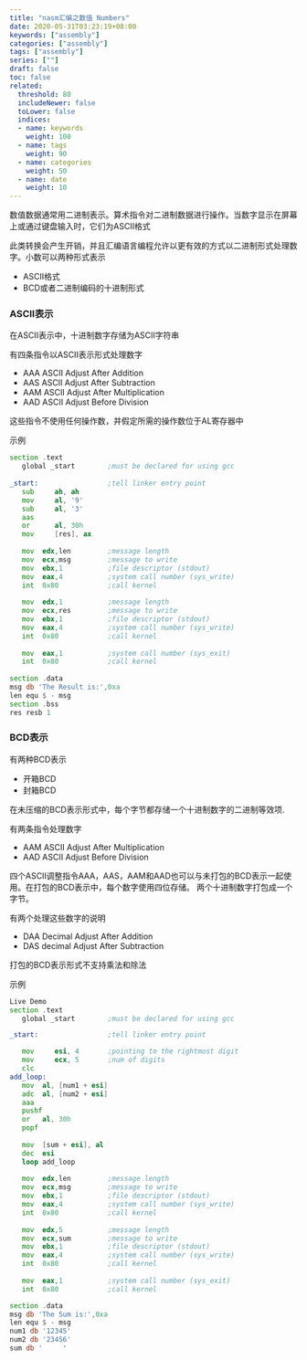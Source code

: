 ```yaml
---
title: "nasm汇编之数值 Numbers"
date: 2020-05-31T03:23:19+08:00
keywords: ["assembly"]
categories: ["assembly"]
tags: ["assembly"]
series: [""]
draft: false
toc: false
related:
  threshold: 80
  includeNewer: false
  toLower: false
  indices:
  - name: keywords
    weight: 100
  - name: tags
    weight: 90
  - name: categories
    weight: 50
  - name: date
    weight: 10
---
```


数值数据通常用二进制表示。算术指令对二进制数据进行操作。当数字显示在屏幕上或通过键盘输入时，它们为ASCII格式

此类转换会产生开销，并且汇编语言编程允许以更有效的方式以二进制形式处理数字。小数可以两种形式表示

- ASCII格式
- BCD或者二进制编码的十进制形式

### ASCII表示
在ASCII表示中，十进制数字存储为ASCII字符串

有四条指令以ASCII表示形式处理数字

- AAA ASCII Adjust After Addition
- AAS ASCII Adjust After Subtraction
- AAM ASCII Adjust After Multiplication
- AAD ASCII Adjust Before Division

这些指令不使用任何操作数，并假定所需的操作数位于AL寄存器中


示例
```asm
section	.text
   global _start        ;must be declared for using gcc
	
_start:	                ;tell linker entry point
   sub     ah, ah
   mov     al, '9'
   sub     al, '3'
   aas
   or      al, 30h
   mov     [res], ax
	
   mov	edx,len	        ;message length
   mov	ecx,msg	        ;message to write
   mov	ebx,1	        ;file descriptor (stdout)
   mov	eax,4	        ;system call number (sys_write)
   int	0x80	        ;call kernel
	
   mov	edx,1	        ;message length
   mov	ecx,res	        ;message to write
   mov	ebx,1	        ;file descriptor (stdout)
   mov	eax,4	        ;system call number (sys_write)
   int	0x80	        ;call kernel
	
   mov	eax,1	        ;system call number (sys_exit)
   int	0x80	        ;call kernel
	
section	.data
msg db 'The Result is:',0xa	
len equ $ - msg			
section .bss
res resb 1 
```

### BCD表示
有两种BCD表示

- 开箱BCD
- 封箱BCD

在未压缩的BCD表示形式中，每个字节都存储一个十进制数字的二进制等效项.

有两条指令处理数字

- AAM ASCII Adjust After Multiplication
- AAD ASCII Adjust Before Division

四个ASCII调整指令AAA，AAS，AAM和AAD也可以与未打包的BCD表示一起使用。在打包的BCD表示中，每个数字使用四位存储。
两个十进制数字打包成一个字节。

有两个处理这些数字的说明

- DAA Decimal Adjust After Addition
- DAS decimal Adjust After Subtraction

打包的BCD表示形式不支持乘法和除法

示例
```asm
Live Demo
section	.text
   global _start        ;must be declared for using gcc

_start:	                ;tell linker entry point

   mov     esi, 4       ;pointing to the rightmost digit
   mov     ecx, 5       ;num of digits
   clc
add_loop:  
   mov 	al, [num1 + esi]
   adc 	al, [num2 + esi]
   aaa
   pushf
   or 	al, 30h
   popf
	
   mov	[sum + esi], al
   dec	esi
   loop	add_loop
	
   mov	edx,len	        ;message length
   mov	ecx,msg	        ;message to write
   mov	ebx,1	        ;file descriptor (stdout)
   mov	eax,4	        ;system call number (sys_write)
   int	0x80	        ;call kernel
	
   mov	edx,5	        ;message length
   mov	ecx,sum	        ;message to write
   mov	ebx,1	        ;file descriptor (stdout)
   mov	eax,4	        ;system call number (sys_write)
   int	0x80	        ;call kernel
	
   mov	eax,1	        ;system call number (sys_exit)
   int	0x80	        ;call kernel

section	.data
msg db 'The Sum is:',0xa	
len equ $ - msg			
num1 db '12345'
num2 db '23456'
sum db '     '
```



